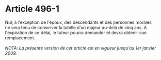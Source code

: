 # Article 496-1

Nul, à l'exception de l'époux, des descendants et des personnes morales, ne sera tenu de conserver la tutelle d'un majeur au-delà de cinq ans. A l'expiration de ce délai, le tuteur pourra demander et devra obtenir son remplacement.<br/><br/><i>NOTA:  La présente version de cet article est en vigueur jusqu'au 1er janvier 2009.</i>